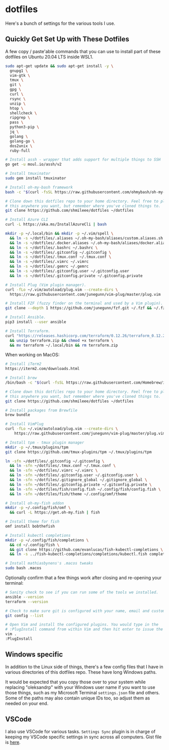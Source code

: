 # dotfiles

Here's a bunch of settings for the various tools I use.

## Quickly Get Set Up with These Dotfiles

A few copy / paste'able commands that you can use to install part of these
dotfiles on Ubuntu 20.04 LTS inside WSL1.

```sh
sudo apt-get update && sudo apt-get install -y \
  gnupg1 \
  vim-gtk \
  tmux \
  git \
  gpg \
  curl \
  rsync \
  unzip \
  htop \
  shellcheck \
  ripgrep \
  pass \
  python3-pip \
  jq \
  golang \
  golang-go \
  dos2unix \
  ruby-full

# Install assh - wrapper that adds support for multiple things to SSH
go get -u moul.io/assh/v2

# Install tmuxinator
sudo gem install tmuxinator

# Install oh-my-bash framework
bash -c "$(curl -fsSL https://raw.githubusercontent.com/ohmybash/oh-my-bash/master/tools/install.sh)"

# Clone down this dotfiles repo to your home directory. Feel free to place
# this anywhere you want, but remember where you've cloned things to.
git clone https://github.com/shmileee/dotfiles ~/dotfiles

# Install Azure CLI
curl -L https://aka.ms/InstallAzureCli | bash

mkdir -p ~/.local/bin && mkdir -p ~/.vim/spell \
  && ln -s ~/dotfiles/.aliases ~/.oh-my-bash/aliases/custom.aliases.sh \
  && ln -s ~/dotfiles/.docker.aliases ~/.oh-my-bash/aliases/docker.aliases.sh \
  && ln -s ~/dotfiles/.bashrc ~/.bashrc \
  && ln -s ~/dotfiles/.gitconfig ~/.gitconfig \
  && ln -s ~/dotfiles/.tmux.conf ~/.tmux.conf \
  && ln -s ~/dotfiles/.vimrc ~/.vimrc
  && ln -s ~/dotfiles/.gemrc ~/.gemrc
  && ln -s ~/dotfiles/.gitconfig.user ~/.gitconfig.user
  && ln -s ~/dotfiles/.gitconfig.private ~/.gitconfig.private

# Install Plug (Vim plugin manager).
curl -fLo ~/.vim/autoload/plug.vim --create-dirs \
  https://raw.githubusercontent.com/junegunn/vim-plug/master/plug.vim

# Install FZF (fuzzy finder on the terminal and used by a Vim plugin).
git clone --depth 1 https://github.com/junegunn/fzf.git ~/.fzf && ~/.fzf/install

# Install Ansible.
pip3 install --user ansible

# Install Terraform.
curl "https://releases.hashicorp.com/terraform/0.12.26/terraform_0.12.26_linux_amd64.zip" -o "terraform.zip" \
  && unzip terraform.zip && chmod +x terraform \
  && mv terraform ~/.local/bin && rm terraform.zip
```

When working on MacOS:

```sh
# Install iTerm2
https://iterm2.com/downloads.html

# Install brew
/bin/bash -c "$(curl -fsSL https://raw.githubusercontent.com/Homebrew/install/HEAD/install.sh)"

# Clone down this dotfiles repo to your home directory. Feel free to place
# this anywhere you want, but remember where you've cloned things to.
git clone https://github.com/shmileee/dotfiles ~/dotfiles

# Install packages from Brewfile
brew bundle

# Install VimPlug
curl -fLo ~/.vim/autoload/plug.vim --create-dirs \
    https://raw.githubusercontent.com/junegunn/vim-plug/master/plug.vim

# Install tpm - tmux plugin manager
mkdir -p ~/.tmux/plugins/tpm
git clone https://github.com/tmux-plugins/tpm ~/.tmux/plugins/tpm

ln -sfn ~/dotfiles/.gitconfig ~/.gitconfig \
  && ln -sfn ~/dotfiles/.tmux.conf ~/.tmux.conf \
  && ln -sfn ~/dotfiles/.vimrc ~/.vimrc \
  && ln -sfn ~/dotfiles/.gitconfig.user ~/.gitconfig.user \
  && ln -sfn ~/dotfiles/.gitignore_global ~/.gitignore_global \
  && ln -sfn ~/dotfiles/.gitconfig.private ~/.gitconfig.private \
  && ln -sfn ~/dotfiles/fish/config.fish ~/.config/fish/config.fish \
  && ln -sfn ~/dotfiles/fish/theme ~/.config/omf/theme

# Install oh-my-fish addon
mkdir -p ~/.config/fish/omf \
  && curl -L https://get.oh-my.fish | fish

# Install theme for fish
omf install bobthefish

# Install kubectl completions
mkdir -p ~/.config/fish/completions \
  && cd ~/.config/fish \
  && git clone https://github.com/evanlucas/fish-kubectl-completions \
  && ln -s ../fish-kubectl-completions/completions/kubectl.fish completions/

# Install mathiasbynens's .macos tweaks
sudo bash .macos
```

Optionally confirm that a few things work after closing and re-opening your
terminal:

```sh
# Sanity check to see if you can run some of the tools we installed.
ansible --version
terraform --version

# Check to make sure git is configured with your name, email and custom settings.
git config --list

# Open Vim and install the configured plugins. You would type in the
# :PlugInstall command from within Vim and then hit enter to issue the command.
vim .
:PlugInstall
```

## Windows specific

In addition to the Linux side of things, there's a few config files that I have
in various directories of this dotfiles repo. These have long Windows paths.

It would be expected that you copy those over to your system while replacing "oleksandrp"
with your Windows user name if you want to use those things, such as my
Microsoft Terminal `settings.json` file and others. Some of the paths may
also contain unique IDs too, so adjust them as needed on your end.

## VSCode

I also use VSCode for various tasks. `Settings Sync` plugin is in charge of
keeping my VSCode specific settings in sync across all computers. Gist file
is [here](https://gist.github.com/shmileee/f6415a0e35ea0350a2ecce4cb3c004a5).

